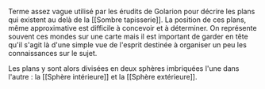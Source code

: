Terme assez vague utilisé par les érudits de Golarion pour décrire les plans qui existent au delà de la [[Sombre tapisserie]].
La position de ces plans, même approximative est difficile à concevoir et à déterminer. On représente souvent ces mondes sur une carte mais il est important de garder en tête qu'il s'agit là d'une simple vue de l'esprit destinée à organiser un peu les connaissances sur le sujet.

Les plans y sont alors divisées en deux sphères imbriquées l'une dans l'autre : la [[Sphère intérieure]] et la [[Sphère extérieure]].

